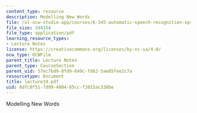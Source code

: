 ```yaml
---
content_type: resource
description: Modelling New Words
file: /ol-ocw-studio-app/courses/6-345-automatic-speech-recognition-spring-2003/8dfc8f517d99400465ccf2015ac338be_lecture19.pdf
file_size: 344154
file_type: application/pdf
learning_resource_types:
- Lecture Notes
license: https://creativecommons.org/licenses/by-nc-sa/4.0/
ocw_type: OCWFile
parent_title: Lecture Notes
parent_type: CourseSection
parent_uid: 57ec7bd9-8fd9-649c-fd62-5ae85fee2c7a
resourcetype: Document
title: lecture19.pdf
uid: 8dfc8f51-7d99-4004-65cc-f2015ac338be
---
```

Modelling New Words